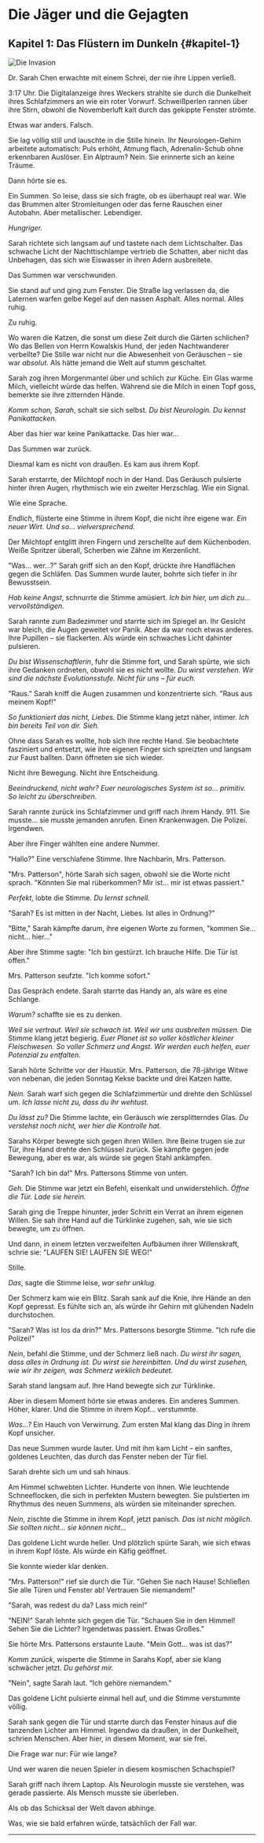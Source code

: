 # Die Jäger und die Gejagten

## Kapitel 1: Das Flüstern im Dunkeln {#kapitel-1}

![Die Invasion](../../assets/chapter_01_invasion.png)

Dr. Sarah Chen erwachte mit einem Schrei, der nie ihre Lippen verließ.

3:17 Uhr. Die Digitalanzeige ihres Weckers strahlte sie durch die Dunkelheit ihres Schlafzimmers an wie ein roter
Vorwurf. Schweißperlen rannen über ihre Stirn, obwohl die Novemberluft kalt durch das gekippte Fenster strömte.

Etwas war anders. Falsch.

Sie lag völlig still und lauschte in die Stille hinein. Ihr Neurologen-Gehirn arbeitete automatisch: Puls erhöht, Atmung
flach, Adrenalin-Schub ohne erkennbaren Auslöser. Ein Alptraum? Nein. Sie erinnerte sich an keine Träume.

Dann hörte sie es.

Ein Summen. So leise, dass sie sich fragte, ob es überhaupt real war. Wie das Brummen alter Stromleitungen oder das
ferne Rauschen einer Autobahn. Aber metallischer. Lebendiger.

*Hungriger.*

Sarah richtete sich langsam auf und tastete nach dem Lichtschalter. Das schwache Licht der Nachttischlampe vertrieb die
Schatten, aber nicht das Unbehagen, das sich wie Eiswasser in ihren Adern ausbreitete.

Das Summen war verschwunden.

Sie stand auf und ging zum Fenster. Die Straße lag verlassen da, die Laternen warfen gelbe Kegel auf den nassen Asphalt.
Alles normal. Alles ruhig.

Zu ruhig.

Wo waren die Katzen, die sonst um diese Zeit durch die Gärten schlichen? Wo das Bellen von Herrn Kowalskis Hund, der
jeden Nachtwanderer verbellte? Die Stille war nicht nur die Abwesenheit von Geräuschen – sie war *absolut*. Als hätte
jemand die Welt auf stumm geschaltet.

Sarah zog ihren Morgenmantel über und schlich zur Küche. Ein Glas warme Milch, vielleicht würde das helfen. Während sie
die Milch in einen Topf goss, bemerkte sie ihre zitternden Hände.

*Komm schon, Sarah*, schalt sie sich selbst. *Du bist Neurologin. Du kennst Panikattacken.*

Aber das hier war keine Panikattacke. Das hier war...

Das Summen war zurück.

Diesmal kam es nicht von draußen. Es kam aus ihrem Kopf.

Sarah erstarrte, der Milchtopf noch in der Hand. Das Geräusch pulsierte hinter ihren Augen, rhythmisch wie ein zweiter
Herzschlag. Wie ein Signal.

Wie eine Sprache.

*Endlich*, flüsterte eine Stimme in ihrem Kopf, die nicht ihre eigene war. *Ein neuer Wirt. Und so... vielversprechend.*

Der Milchtopf entglitt ihren Fingern und zerschellte auf dem Küchenboden. Weiße Spritzer überall, Scherben wie Zähne im
Kerzenlicht.

"Was... wer...?" Sarah griff sich an den Kopf, drückte ihre Handflächen gegen die Schläfen. Das Summen wurde lauter,
bohrte sich tiefer in ihr Bewusstsein.

*Hab keine Angst*, schnurrte die Stimme amüsiert. *Ich bin hier, um dich zu... vervollständigen.*

Sarah rannte zum Badezimmer und starrte sich im Spiegel an. Ihr Gesicht war bleich, die Augen geweitet vor Panik. Aber
da war noch etwas anderes. Ihre Pupillen – sie flackerten. Als würde ein schwaches Licht dahinter pulsieren.

*Du bist Wissenschaftlerin*, fuhr die Stimme fort, und Sarah spürte, wie sich ihre Gedanken ordneten, obwohl sie es
nicht wollte. *Du wirst verstehen. Wir sind die nächste Evolutionsstufe. Nicht für uns – für euch.*

"Raus." Sarah kniff die Augen zusammen und konzentrierte sich. "Raus aus meinem Kopf!"

*So funktioniert das nicht, Liebes.* Die Stimme klang jetzt näher, intimer. *Ich bin bereits Teil von dir. Sieh.*

Ohne dass Sarah es wollte, hob sich ihre rechte Hand. Sie beobachtete fasziniert und entsetzt, wie ihre eigenen Finger
sich spreizten und langsam zur Faust ballten. Dann öffneten sie sich wieder.

Nicht ihre Bewegung. Nicht ihre Entscheidung.

*Beeindruckend, nicht wahr? Euer neurologisches System ist so... primitiv. So leicht zu überschreiben.*

Sarah rannte zurück ins Schlafzimmer und griff nach ihrem Handy. 911. Sie musste... sie musste jemanden anrufen. Einen
Krankenwagen. Die Polizei. Irgendwen.

Aber ihre Finger wählten eine andere Nummer.

"Hallo?" Eine verschlafene Stimme. Ihre Nachbarin, Mrs. Patterson.

"Mrs. Patterson", hörte Sarah sich sagen, obwohl sie die Worte nicht sprach. "Könnten Sie mal rüberkommen? Mir ist...
mir ist etwas passiert."

*Perfekt*, lobte die Stimme. *Du lernst schnell.*

"Sarah? Es ist mitten in der Nacht, Liebes. Ist alles in Ordnung?"

"Bitte," Sarah kämpfte darum, ihre eigenen Worte zu formen, "kommen Sie... nicht... hier..."

Aber ihre Stimme sagte: "Ich bin gestürzt. Ich brauche Hilfe. Die Tür ist offen."

Mrs. Patterson seufzte. "Ich komme sofort."

Das Gespräch endete. Sarah starrte das Handy an, als wäre es eine Schlange.

*Warum?* schaffte sie es zu denken.

*Weil sie vertraut. Weil sie schwach ist. Weil wir uns ausbreiten müssen.* Die Stimme klang jetzt begierig. *Euer Planet
ist so voller köstlicher kleiner Fleischwesen. So voller Schmerz und Angst. Wir werden euch helfen, euer Potenzial zu
entfalten.*

Sarah hörte Schritte vor der Haustür. Mrs. Patterson, die 78-jährige Witwe von nebenan, die jeden Sonntag Kekse backte
und drei Katzen hatte.

*Nein.* Sarah warf sich gegen die Schlafzimmertür und drehte den Schlüssel um. *Ich lasse nicht zu, dass du ihr
wehtust.*

*Du lässt zu?* Die Stimme lachte, ein Geräusch wie zersplitterndes Glas. *Du verstehst noch nicht, wer hier die
Kontrolle hat.*

Sarahs Körper bewegte sich gegen ihren Willen. Ihre Beine trugen sie zur Tür, ihre Hand drehte den Schlüssel zurück. Sie
kämpfte gegen jede Bewegung, aber es war, als würde sie gegen Stahl ankämpfen.

"Sarah? Ich bin da!" Mrs. Pattersons Stimme von unten.

*Geh.* Die Stimme war jetzt ein Befehl, eisenkalt und unwiderstehlich. *Öffne die Tür. Lade sie herein.*

Sarah ging die Treppe hinunter, jeder Schritt ein Verrat an ihrem eigenen Willen. Sie sah ihre Hand auf die Türklinke
zugehen, sah, wie sie sich bewegte, um zu öffnen.

Und dann, in einem letzten verzweifelten Aufbäumen ihrer Willenskraft, schrie sie: "LAUFEN SIE! LAUFEN SIE WEG!"

Stille.

*Das*, sagte die Stimme leise, *war sehr unklug.*

Der Schmerz kam wie ein Blitz. Sarah sank auf die Knie, ihre Hände an den Kopf gepresst. Es fühlte sich an, als würde
ihr Gehirn mit glühenden Nadeln durchstochen.

"Sarah? Was ist los da drin?" Mrs. Pattersons besorgte Stimme. "Ich rufe die Polizei!"

*Nein*, befahl die Stimme, und der Schmerz ließ nach. *Du wirst ihr sagen, dass alles in Ordnung ist. Du wirst sie
hereinbitten. Und du wirst zusehen, wie wir ihr zeigen, was Schmerz wirklich bedeutet.*

Sarah stand langsam auf. Ihre Hand bewegte sich zur Türklinke.

Aber in diesem Moment hörte sie etwas anderes. Ein anderes Summen. Höher, klarer. Und die Stimme in ihrem Kopf...
verstummte.

*Was...?* Ein Hauch von Verwirrung. Zum ersten Mal klang das Ding in ihrem Kopf unsicher.

Das neue Summen wurde lauter. Und mit ihm kam Licht – ein sanftes, goldenes Leuchten, das durch das Fenster neben der
Tür fiel.

Sarah drehte sich um und sah hinaus.

Am Himmel schwebten Lichter. Hunderte von ihnen. Wie leuchtende Schneeflocken, die sich in perfekten Mustern bewegten.
Sie pulstierten im Rhythmus des neuen Summens, als würden sie miteinander sprechen.

*Nein*, zischte die Stimme in ihrem Kopf, jetzt panisch. *Das ist nicht möglich. Sie sollten nicht... sie können
nicht...*

Das goldene Licht wurde heller. Und plötzlich spürte Sarah, wie sich etwas in ihrem Kopf löste. Als würde ein Käfig
geöffnet.

Sie konnte wieder klar denken.

"Mrs. Patterson!" rief sie durch die Tür. "Gehen Sie nach Hause! Schließen Sie alle Türen und Fenster ab! Vertrauen Sie
niemandem!"

"Sarah, was redest du da? Lass mich rein!"

"NEIN!" Sarah lehnte sich gegen die Tür. "Schauen Sie in den Himmel! Sehen Sie die Lichter? Irgendetwas passiert. Etwas
Großes."

Sie hörte Mrs. Pattersons erstaunte Laute. "Mein Gott... was ist das?"

*Komm zurück*, wisperte die Stimme in Sarahs Kopf, aber sie klang schwächer jetzt. *Du gehörst mir.*

"Nein", sagte Sarah laut. "Ich gehöre niemandem."

Das goldene Licht pulsierte einmal hell auf, und die Stimme verstummte völlig.

Sarah sank gegen die Tür und starrte durch das Fenster hinaus auf die tanzenden Lichter am Himmel. Irgendwo da draußen,
in der Dunkelheit, schrien Menschen. Aber hier, in diesem Moment, war sie frei.

Die Frage war nur: Für wie lange?

Und wer waren die neuen Spieler in diesem kosmischen Schachspiel?

Sarah griff nach ihrem Laptop. Als Neurologin musste sie verstehen, was gerade passierte. Als Mensch musste sie
überleben.

Als ob das Schicksal der Welt davon abhinge.

Was, wie sie bald erfahren würde, tatsächlich der Fall war.

---

